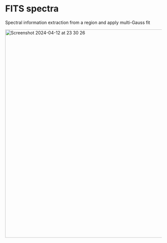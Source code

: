 # FITS spectra
Spectral information extraction from a region and apply multi-Gauss fit


<img width="669" alt="Screenshot 2024-04-12 at 23 30 26" src="https://github.com/umitkavak/FITSspectra/assets/26542534/74779287-310c-443f-b6a7-7db1be08310d">
